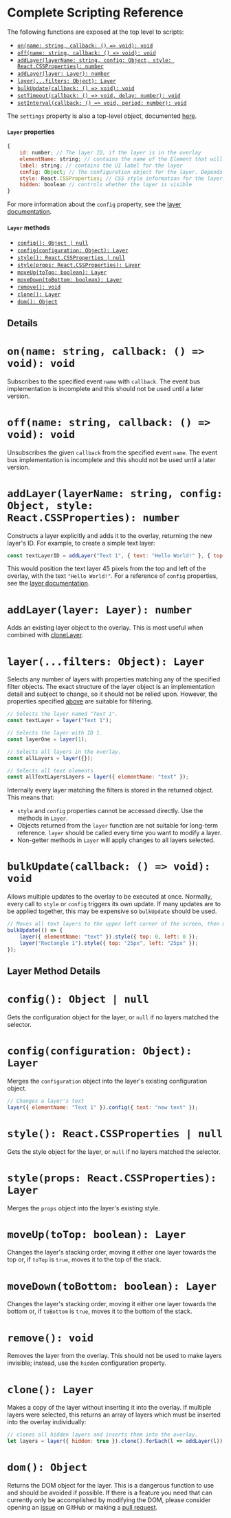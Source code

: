 # Complete Scripting Reference

The following functions are exposed at the top level to scripts:

* [`on(name: string, callback: () => void): void`](#onname-string-callback-gt-void-void)
* [`off(name: string, callback: () => void): void`](#offname-string-callback-gt-void-void)
* [`addLayer(layerName: string, config: Object, style: React.CSSProperties): number`](#addlayerlayername-string-config-object-style-reactcssproperties-number)
* [`addLayer(layer: Layer): number`](#addlayerlayer-layer-number)
* [`layer(...filters: Object): Layer`](#layerfilters-object-layer)
* [`bulkUpdate(callback: () => void): void`](#bulkupdatecallback-gt-void-void)
* [`setTimeout(callback: () => void, delay: number): void`](#settimeoutcallback-gt-void-delay-number-void)
* [`setInterval(callback: () => void, period: number): void`](#setintervalcallback-gt-void-period-number-void)

The `settings` property is also a top-level object, documented [here](/scripting-v1-settings).

#### `Layer` properties
```javascript
{
    id: number; // The layer ID, if the layer is in the overlay
    elementName: string; // contains the name of the Element that will render the layer
    label: string; // contains the UI label for the layer
    config: Object; // The configuration object for the layer. Depends on the type of layer.
    style: React.CSSProperties; // CSS style information for the layer.
    hidden: boolean // controls whether the layer is visible
}
```
For more information about the `config` property, see the [layer documentation](/scripting-v1-layers).

#### `Layer` methods

* [`config(): Object | null`](#config-object-null)
* [`config(configuration: Object): Layer`](#configconfiguration-object-layer)
* [`style(): React.CSSProperties | null`](#style-reactcssproperties-null)
* [`style(props: React.CSSProperties): Layer`](#styleprops-reactcssproperties-layer)
* [`moveUp(toTop: boolean): Layer`](#moveuptotop-boolean-layer)
* [`moveDown(toBottom: boolean): Layer`](#movedowntobottom-boolean-layer)
* [`remove(): void`](#remove-void)
* [`clone(): Layer`](#clone-layer)
* [`dom(): Object`](#dom-object)

<h2>Details</h2>

# `on(name: string, callback: () => void): void`
Subscribes to the specified event `name` with `callback`. The event bus implementation is incomplete and this
should not be used until a later version.

# `off(name: string, callback: () => void): void`
Unsubscribes the given `callback` from the specified event `name`. The event bus implementation is incomplete and this
should not be used until a later version.

# `addLayer(layerName: string, config: Object, style: React.CSSProperties): number`
Constructs a layer explicitly and adds it to the overlay, returning the new layer's ID. For example,
to create a simple text layer:
```javascript
const textLayerID = addLayer("Text 1", { text: "Hello World!" }, { top: 45, left: 45 });
```
This would position the text layer 45 pixels from the top and left of the overlay, with the 
text `"Hello World!"`. For a reference of `config` properties, see the [layer documentation](/scripting-v1-layers).

# `addLayer(layer: Layer): number`
Adds an existing layer object to the overlay. This is most useful when combined with [cloneLayer](#clone-layer).

# `layer(...filters: Object): Layer`
Selects any number of layers with properties matching any of the specified filter objects. The exact structure of the layer 
object is an implementation detail and subject to change, so it should not be relied upon. However, the properties
specified [above](#layer-properties) are suitable for filtering.
```javascript
// Selects the layer named "Text 1".
const textLayer = layer("Text 1");

// Selects the layer with ID 1.
const layerOne = layer(1);

// Selects all layers in the overlay.
const allLayers = layer({});

// Selects all text elements
const allTextLayersLayers = layer({ elementName: "text" });
```
Internally every layer matching the filters is stored in the returned object. This means that:
* `style` and `config` properties cannot be accessed directly. Use the methods in `Layer`.
* Objects returned from the `layer` function are not suitable for long-term reference. `layer` should be called
every time you want to modify a layer.
* Non-getter methods in `Layer` will apply changes to all layers selected.

# `bulkUpdate(callback: () => void): void`
Allows multiple updates to the overlay to be executed at once. Normally, every call to `style` or `config` triggers
its own update. If many updates are to be applied together, this may be expensive so `bulkUpdate` should be used.
```javascript
// Moves all text layers to the upper left corner of the screen, then moves a rectangle. 
bulkUpdate(() => {
    layer({ elementName: "text" }).style({ top: 0, left: 0 });
    layer("Rectangle 1").style({ top: "25px", left: "25px" });
});
```

<h2>Layer Method Details</h2>

# `config(): Object | null`
Gets the configuration object for the layer, or `null` if no layers matched the selector.

# `config(configuration: Object): Layer`
Merges the `configuration` object into the layer's existing configuration object. 
```javascript
// Changes a layer's text
layer({ elementName: "Text 1" }).config({ text: "new text" });
```

# `style(): React.CSSProperties | null`
Gets the style object for the layer, or `null` if no layers matched the selector.

# `style(props: React.CSSProperties): Layer`
Merges the `props` object into the layer's existing style.

# `moveUp(toTop: boolean): Layer`
Changes the layer's stacking order, moving it either one layer towards the top or, if `toTop` is `true`, moves it
to the top of the stack.

# `moveDown(toBottom: boolean): Layer`
Changes the layer's stacking order, moving it either one layer towards the bottom or, if `toBottom` is `true`, moves it
to the bottom of the stack.

# `remove(): void`
Removes the layer from the overlay. This should not be used to make layers invisible; instead, use the
`hidden` configuration property.

# `clone(): Layer`
Makes a copy of the layer without inserting it into the overlay. If multiple layers were selected, this returns an
array of layers which must be inserted into the overlay individually:
```javascript
// clones all hidden layers and inserts them into the overlay.
let layers = layer({ hidden: true }).clone().forEach(l => addLayer(l));
```

# `dom(): Object`
Returns the DOM object for the layer. This is a dangerous function to use and should be avoided if possible. If there
is a feature you need that can currently only be accomplished by modifying the DOM, please consider opening an
[issue](https://github.com/mikesci/open-overlay/issues) on GitHub or making a [pull request](https://github.com/mikesci/open-overlay/pulls).
